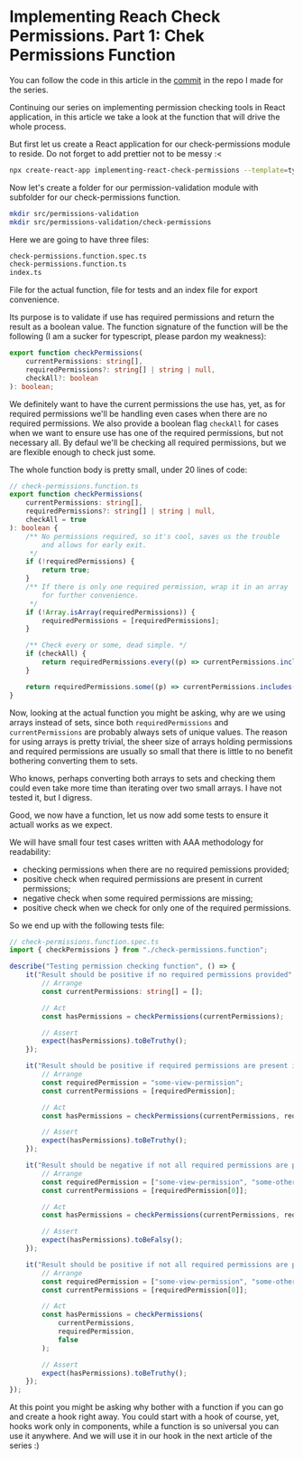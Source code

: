 # Implementing Reach Check Permissions. Part 1: Chek Permissions Function

You can follow the code in this article in the [commit](https://github.com/Bwca/implementing-react-check-permissions/commit/067058c0129a4d64ed73db3ddc354bfed2d1f56d) in the repo I made for the series.

Continuing our series on implementing permission checking tools in React application, in this article we take a look at the function that will drive the whole process.

But first let us create a React application for our check-permissions module to reside. Do not forget to add prettier not to be messy :<

```bash
npx create-react-app implementing-react-check-permissions --template=typescript
```

Now let's create a folder for our permission-validation module with subfolder for our check-permissions function.

```bash
mkdir src/permissions-validation
mkdir src/permissions-validation/check-permissions
```

Here we are going to have three files:

```bash
check-permissions.function.spec.ts
check-permissions.function.ts
index.ts
```

File for the actual function, file for tests and an index file for export convenience.

Its purpose is to validate if use has required permissions and return the result as a boolean value. The function signature of the function will be the following (I am a sucker for typescript, please pardon my weakness):

```typescript
export function checkPermissions(
    currentPermissions: string[],
    requiredPermissions?: string[] | string | null,
    checkAll?: boolean
): boolean;
```

We definitely want to have the current permissions the use has, yet, as for required permissions we'll be handling even cases when there are no required permissions. We also provide a boolean flag `checkAll` for cases when we want to ensure use has one of the required permissions, but not necessary all. By defaul we'll be checking all required permissions, but we are flexible enough to check just some.

The whole function body is pretty small, under 20 lines of code:

```typescript
// check-permissions.function.ts
export function checkPermissions(
    currentPermissions: string[],
    requiredPermissions?: string[] | string | null,
    checkAll = true
): boolean {
    /** No permissions required, so it's cool, saves us the trouble
        and allows for early exit.
     */
    if (!requiredPermissions) {
        return true;
    }
    /** If there is only one required permission, wrap it in an array
        for further convenience.    
     */
    if (!Array.isArray(requiredPermissions)) {
        requiredPermissions = [requiredPermissions];
    }

    /** Check every or some, dead simple. */
    if (checkAll) {
        return requiredPermissions.every((p) => currentPermissions.includes(p));
    }

    return requiredPermissions.some((p) => currentPermissions.includes(p));
}
```

Now, looking at the actual function you might be asking, why are we using arrays instead of sets, since both `requiredPermissions` and `currentPermissions` are probably always sets of unique values. The reason for using arrays is pretty trivial, the sheer size of arrays holding permissions and required permissions are usually so small that there is little to no benefit bothering converting them to sets.

Who knows, perhaps converting both arrays to sets and checking them could even take more time than iterating over two small arrays. I have not tested it, but I digress.

Good, we now have a function, let us now add some tests to ensure it actuall works as we expect.

We will have small four test cases written with AAA methodology for readability:

- checking permissions when there are no required pemissions provided;
- positive check when required permissions are present in current permissions;
- negative check when some required permissions are missing;
- positive check when we check for only one of the required permissions.

So we end up with the following tests file:

```typescript
// check-permissions.function.spec.ts
import { checkPermissions } from "./check-permissions.function";

describe("Testing permission checking function", () => {
    it("Result should be positive if no required permissions provided", () => {
        // Arrange
        const currentPermissions: string[] = [];

        // Act
        const hasPermissions = checkPermissions(currentPermissions);

        // Assert
        expect(hasPermissions).toBeTruthy();
    });

    it("Result should be positive if required permissions are present in current permissions", () => {
        // Arrange
        const requiredPermission = "some-view-permission";
        const currentPermissions = [requiredPermission];

        // Act
        const hasPermissions = checkPermissions(currentPermissions, requiredPermission);

        // Assert
        expect(hasPermissions).toBeTruthy();
    });

    it("Result should be negative if not all required permissions are present", () => {
        // Arrange
        const requiredPermission = ["some-view-permission", "some-other-permission"];
        const currentPermissions = [requiredPermission[0]];

        // Act
        const hasPermissions = checkPermissions(currentPermissions, requiredPermission);

        // Assert
        expect(hasPermissions).toBeFalsy();
    });

    it("Result should be positive if not all required permissions are present when checkAll parameter is set to false", () => {
        // Arrange
        const requiredPermission = ["some-view-permission", "some-other-permission"];
        const currentPermissions = [requiredPermission[0]];

        // Act
        const hasPermissions = checkPermissions(
            currentPermissions,
            requiredPermission,
            false
        );

        // Assert
        expect(hasPermissions).toBeTruthy();
    });
});

```

At this point you might be asking why bother with a function if you can go and create a hook right away. You could start with a hook of course, yet, hooks work only in components, while a function is so universal you can use it anywhere. And we will use it in our hook in the next article of the series :)
